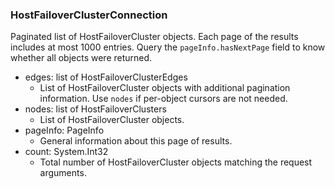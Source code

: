 ### HostFailoverClusterConnection
Paginated list of HostFailoverCluster objects. Each page of the results includes at most 1000 entries. Query the `pageInfo.hasNextPage` field to know whether all objects were returned.

- edges: list of HostFailoverClusterEdges
  - List of HostFailoverCluster objects with additional pagination information. Use `nodes` if per-object cursors are not needed.
- nodes: list of HostFailoverClusters
  - List of HostFailoverCluster objects.
- pageInfo: PageInfo
  - General information about this page of results.
- count: System.Int32
  - Total number of HostFailoverCluster objects matching the request arguments.
